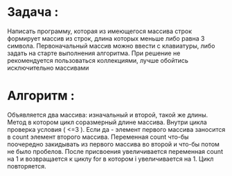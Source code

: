 # Задача :
Написать программу, которая из имеющегося массива строк формирует массив из строк, длина которых меньше либо равна 3 символа. Первоначальный массив можно ввести с клавиатуры, либо задать на старте выполнения алгоритма. При решение не рекомендуется пользоваться коллекциями, лучше обойтись исключительно массивами
# Алгоритм :
Объявляется два массива: изначальный и второй, такой же длины. Метод в котором цикл соразмерный длине массива. Внутри цикла проверка условия ( <=3 ). Если да - элемент первого массива заносится в count элемент второго массива. Переменная count что-бы поочередно закидывать из первого массива во второй и что-бы потом не было пробелов. После присвоения увеличивается переменная count на 1 и возвращается к циклу for в котором i увеличивается на 1. Цикл повторяется.